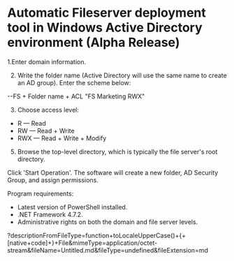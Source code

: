 # 

# **Automatic Fileserver deployment tool  in Windows Active Directory environment** (Alpha Release)

1.Enter domain information.

2. Write the folder name (Active Directory will use the same name to create an AD group). Enter the scheme below:

\--FS + Folder name + ACL "FS Marketing RWX"

3. Choose access level:
- R — Read
- RW — Read + Write
- RWX — Read + Write + Modify
5. Browse the top-level directory, which is typically the file server's root directory.

Click 'Start Operation'. The software will create a new folder, AD Security Group, and assign permissions.

Program requirements:

- Latest version of PowerShell installed.
- .NET Framework 4.7.2.
- Administrative rights on both the domain and file server levels.

?descriptionFromFileType=function+toLocaleUpperCase()+{+[native+code]+}+File&mimeType=application/octet-stream&fileName=Untitled.md&fileType=undefined&fileExtension=md
